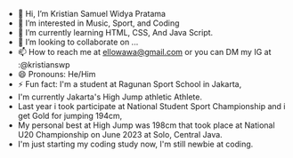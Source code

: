 - 👋 Hi, I’m Kristian Samuel Widya Pratama
- 👀 I’m interested in Music, Sport, and Coding
- 🌱 I’m currently learning HTML, CSS, And Java Script.
- 💞️ I’m looking to collaborate on ...
- 📫 How to reach me at ellowawa@gmail.com or you can DM my IG at :@kristianswp
- 😄 Pronouns: He/Him
- ⚡ Fun fact: I'm a student at Ragunan Sport School in Jakarta,
- I'm currently Jakarta's High Jump athletic Athlete.
- Last year i took participate at National Student Sport Championship and i get Gold for jumping 194cm,
- My personal best at High Jump was 198cm that took place at National U20 Championship on June 2023 at Solo, Central Java.
- I'm just starting my coding study now, I'm still newbie at coding.
<!---
KristianSWP/KristianSWP is a ✨ special ✨ repository because its `README.md` (this file) appears on your GitHub profile.
You can click the Preview link to take a look at your changes.
--->
